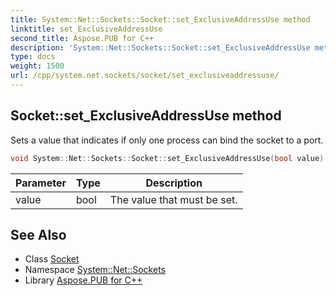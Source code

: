 ```yaml
---
title: System::Net::Sockets::Socket::set_ExclusiveAddressUse method
linktitle: set_ExclusiveAddressUse
second_title: Aspose.PUB for C++
description: 'System::Net::Sockets::Socket::set_ExclusiveAddressUse method. Sets a value that indicates if only one process can bind the socket to a port in C++.'
type: docs
weight: 1500
url: /cpp/system.net.sockets/socket/set_exclusiveaddressuse/
---
```

## Socket::set_ExclusiveAddressUse method


Sets a value that indicates if only one process can bind the socket to a port.

```cpp
void System::Net::Sockets::Socket::set_ExclusiveAddressUse(bool value)
```


| Parameter | Type | Description |
| --- | --- | --- |
| value | bool | The value that must be set. |

## See Also

* Class [Socket](../)
* Namespace [System::Net::Sockets](../../)
* Library [Aspose.PUB for C++](../../../)
